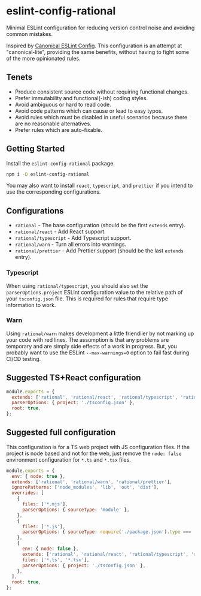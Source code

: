 # eslint-config-rational

Minimal ESLint configuration for reducing version control noise and avoiding common mistakes.

Inspired by [Canonical ESLint Config](https://www.npmjs.com/package/eslint-config-canonical). This configuration is an attempt at "canonical-lite", providing the same benefits, without having to fight some of the more opinionated rules.

## Tenets

- Produce consistent source code without requiring functional changes.
- Prefer immutability and functional(-ish) coding styles.
- Avoid ambiguous or hard to read code.
- Avoid code patterns which can cause or lead to easy typos.
- Avoid rules which must be disabled in useful scenarios because there are no reasonable alternatives.
- Prefer rules which are auto-fixable.

## Getting Started

Install the `eslint-config-rational` package.

```bash
npm i -D eslint-config-rational
```

You may also want to install `react`, `typescript`, and `prettier` if you intend to use the corresponding configurations.

## Configurations

- `rational` - The base configuration (should be the first `extends` entry).
- `rational/react` - Add React support.
- `rational/typescript` - Add Typescript support.
- `rational/warn` - Turn all errors into warnings.
- `rational/prettier` - Add Prettier support (should be the last `extends` entry).

### Typescript

When using `rational/typescript`, you should also set the `parserOptions.project` ESLint configuration value to the relative path of your `tsconfig.json` file. This is required for rules that require type information to work.

### Warn

Using `rational/warn` makes development a little friendlier by not marking up your code with red lines. The assumption is that any problems are temporary and are simply side effects of a work in progress. But, you probably want to use the ESLint `--max-warnings=0` option to fail fast during CI/CD testing.

## Suggested TS+React configuration

```js
module.exports = {
  extends: ['rational', 'rational/react', 'rational/typescript', 'rational/warn', 'rational/prettier'],
  parserOptions: { project: './tsconfig.json' },
  root: true,
};
```

## Suggested full configuration

This configuration is for a TS web project with JS configuration files. If the project is node based and not for the web, just remove the `node: false` environment configuration for `*.ts` and `*.tsx` files.

```js
module.exports = {
  env: { node: true },
  extends: ['rational', 'rational/warn', 'rational/prettier'],
  ignorePatterns: ['node_modules', 'lib', 'out', 'dist'],
  overrides: [
    {
      files: ['*.mjs'],
      parserOptions: { sourceType: 'module' },
    },
    {
      files: ['*.js'],
      parserOptions: { sourceType: require('./package.json').type === 'module' ? 'module' : 'script' },
    },
    {
      env: { node: false },
      extends: ['rational', 'rational/react', 'rational/typescript', 'rational/warn', 'rational/prettier'],
      files: ['*.ts', '*.tsx'],
      parserOptions: { project: './tsconfig.json' },
    },
  ],
  root: true,
};
```
